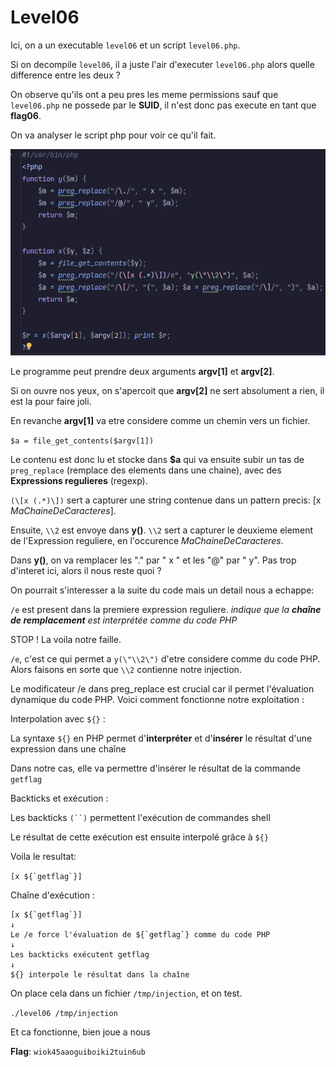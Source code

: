 # Level06
Ici, on a un executable `level06` et un script `level06.php`.

Si on decompile `level06`, il a juste l'air d'executer `level06.php` alors quelle difference entre les deux ?

On observe qu'ils ont a peu pres les meme permissions sauf que `level06.php` ne possede par le **SUID**, il n'est donc pas execute en tant que **flag06**.

On va analyser le script php pour voir ce qu'il fait.

![*phpcontent.png*](./phpcontent.png)

Le programme peut prendre deux arguments **argv[1]** et **argv[2]**.

Si on ouvre nos yeux, on s'apercoit que **argv[2]** ne sert absolument a rien, il est la pour faire joli.

En revanche **argv[1]** va etre considere comme un chemin vers un fichier.

`$a = file_get_contents($argv[1])`

Le contenu est donc lu et stocke dans **$a** qui va ensuite subir un tas de `preg_replace` (remplace des elements dans une chaine), avec des **Expressions regulieres** (regexp).

`(\[x (.*)\])` sert a capturer une string contenue dans un pattern precis: [x *MaChaineDeCaracteres*].

Ensuite, `\\2` est envoye dans **y()**. `\\2` sert a capturer le deuxieme element de l'Expression reguliere, en l'occurence *MaChaineDeCaracteres*.

Dans **y()**, on va remplacer les "." par " x " et les "@" par " y". Pas trop d'interet ici, alors il nous reste quoi ?

On pourrait s'interesser a la suite du code mais un detail nous a echappe:

`/e` est present dans la premiere expression reguliere.
*indique que la **chaîne de remplacement** est interprétée comme du code PHP*

STOP ! La voila notre faille.

`/e`, c'est ce qui permet a `y(\"\\2\")` d'etre considere comme du code PHP. Alors faisons en sorte que `\\2` contienne notre injection.

Le modificateur /e dans preg_replace est crucial car il permet l'évaluation dynamique du code PHP. Voici comment fonctionne notre exploitation :

Interpolation avec `${}` :

  La syntaxe `${}` en PHP permet d'**interpréter** et d'**insérer** le résultat d'une expression dans une chaîne
        
Dans notre cas, elle va permettre d'insérer le résultat de la commande `getflag`

Backticks et exécution :

  Les backticks `(``)` permettent l'exécution de commandes shell
  
  Le résultat de cette exécution est ensuite interpolé grâce à `${}`

Voila le resultat:

``[x ${`getflag`}]``

Chaîne d'exécution :

    [x ${`getflag`}]
    ↓
    Le /e force l'évaluation de ${`getflag`} comme du code PHP
    ↓
    Les backticks exécutent getflag
    ↓
    ${} interpole le résultat dans la chaîne


On place cela dans un fichier `/tmp/injection`, et on test.

`./level06 /tmp/injection`

Et ca fonctionne, bien joue a nous

**Flag**: `wiok45aaoguiboiki2tuin6ub`





